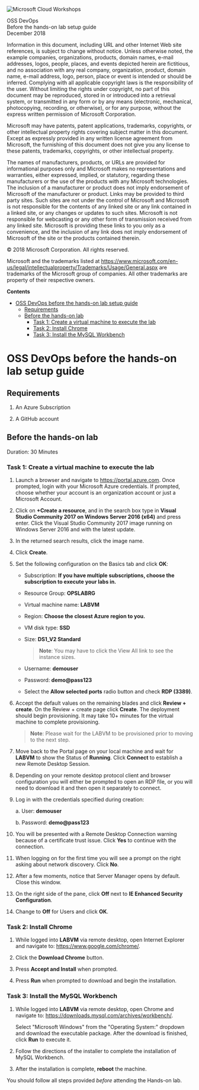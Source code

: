 ![](https://github.com/Microsoft/MCW-Template-Cloud-Workshop/raw/master/Media/ms-cloud-workshop.png "Microsoft Cloud Workshops")

<div class="MCWHeader1">
OSS DevOps 
</div>

<div class="MCWHeader2">
Before the hands-on lab setup guide    
</div>

<div class="MCWHeader3">
December 2018
</div>


Information in this document, including URL and other Internet Web site references, is subject to change without notice. Unless otherwise noted, the example companies, organizations, products, domain names, e-mail addresses, logos, people, places, and events depicted herein are fictitious, and no association with any real company, organization, product, domain name, e-mail address, logo, person, place or event is intended or should be inferred. Complying with all applicable copyright laws is the responsibility of the user. Without limiting the rights under copyright, no part of this document may be reproduced, stored in or introduced into a retrieval system, or transmitted in any form or by any means (electronic, mechanical, photocopying, recording, or otherwise), or for any purpose, without the express written permission of Microsoft Corporation.

Microsoft may have patents, patent applications, trademarks, copyrights, or other intellectual property rights covering subject matter in this document. Except as expressly provided in any written license agreement from Microsoft, the furnishing of this document does not give you any license to these patents, trademarks, copyrights, or other intellectual property.

The names of manufacturers, products, or URLs are provided for informational purposes only and Microsoft makes no representations and warranties, either expressed, implied, or statutory, regarding these manufacturers or the use of the products with any Microsoft technologies. The inclusion of a manufacturer or product does not imply endorsement of Microsoft of the manufacturer or product. Links may be provided to third party sites. Such sites are not under the control of Microsoft and Microsoft is not responsible for the contents of any linked site or any link contained in a linked site, or any changes or updates to such sites. Microsoft is not responsible for webcasting or any other form of transmission received from any linked site. Microsoft is providing these links to you only as a convenience, and the inclusion of any link does not imply endorsement of Microsoft of the site or the products contained therein.

© 2018 Microsoft Corporation. All rights reserved.

Microsoft and the trademarks listed at <https://www.microsoft.com/en-us/legal/intellectualproperty/Trademarks/Usage/General.aspx> are trademarks of the Microsoft group of companies. All other trademarks are property of their respective owners.

**Contents**

<!-- TOC -->

- [OSS DevOps before the hands-on lab setup guide](#oss-devops-before-the-hands-on-lab-setup-guide)
  - [Requirements](#requirements)
  - [Before the hands-on lab](#before-the-hands-on-lab)
    - [Task 1: Create a virtual machine to execute the lab](#task-1-create-a-virtual-machine-to-execute-the-lab)
    - [Task 2: Install Chrome](#task-2-install-chrome)
    - [Task 3: Install the MySQL Workbench](#task-3-install-the-mysql-workbench)

<!-- /TOC -->

# OSS DevOps before the hands-on lab setup guide 

## Requirements

1.  An Azure Subscription

2.  A GitHub account

## Before the hands-on lab

Duration: 30 Minutes

### Task 1: Create a virtual machine to execute the lab

1.  Launch a browser and navigate to <https://portal.azure.com>. Once prompted, login with your Microsoft Azure credentials. If prompted, choose whether your account is an organization account or just a Microsoft Account.

2.  Click on **+Create a resource**, and in the search box type in **Visual Studio Community 2017 on Windows Server 2016 (x64)** and press enter. Click the Visual Studio Community 2017 image running on Windows Server 2016 and with the latest update.

3.  In the returned search results, click the image name.

4.  Click **Create**.

5.  Set the following configuration on the Basics tab and click **OK**:

    -   Subscription: **If you have multiple subscriptions, choose the subscription to execute your labs in.**

    -   Resource Group: **OPSLABRG**

    -   Virtual machine name: **LABVM**
   
    -   Region: **Choose the closest Azure region to you.**

    -   VM disk type: **SSD**

    -   Size: **DS1\_V2 Standard**

        >**Note**: You may have to click the View All link to see the instance sizes.
    
    -   Username: **demouser**

    -   Password: **demo\@pass123**

    -   Select the **Allow selected ports** radio button and check **RDP (3389)**.

6.  Accept the  default values on the remaining blades and click **Review + create**. On the Review + create page click **Create**. The deployment should begin provisioning. It may take 10+ minutes for the virtual machine to complete provisioning.

    >**Note**: Please wait for the LABVM to be provisioned prior to moving to the next step.

7. Move back to the Portal page on your local machine and wait for **LABVM** to show the Status of **Running**. Click **Connect** to establish a new Remote Desktop Session.

8. Depending on your remote desktop protocol client and browser configuration you will either be prompted to open an RDP file, or you will need to download it and then open it separately to connect.

9. Log in with the credentials specified during creation:

    a.  User: **demouser**

    b.  Password: **demo\@pass123**

16. You will be presented with a Remote Desktop Connection warning because of a certificate trust issue. Click **Yes** to continue with the connection.

17. When logging on for the first time you will see a prompt on the right asking about network discovery. Click **No**.

18. After a few moments, notice that Server Manager opens by default. Close this window.

19. On the right side of the pane, click **Off** next to **IE Enhanced Security Configuration**.

20. Change to **Off** for Users and click **OK**.

### Task 2: Install Chrome

1.  While logged into **LABVM** via remote desktop, open Internet Explorer and navigate to: <https://www.google.com/chrome/>.

2.  Click the **Download Chrome** button.

3.  Press **Accept and Install** when prompted.

4.  Press **Run** when prompted to download and begin the installation.

### Task 3: Install the MySQL Workbench

1.  While logged into **LABVM** via remote desktop, open Chrome and navigate to: <https://downloads.mysql.com/archives/workbench/>. 

    Select "Microsoft Windows" from the "Operating System:" dropdown and download the executable package. After the download is finished, click **Run** to execute it.

2.  Follow the directions of the installer to complete the installation of MySQL Workbench.

3.  After the installation is complete, **reboot** the machine.

You should follow all steps provided *before* attending the Hands-on lab.
